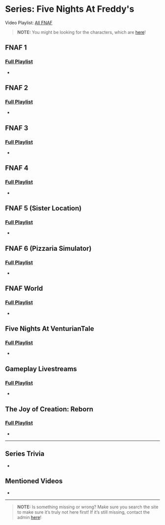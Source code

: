 # Series: Five Nights At Freddy's


Video Playlist: [All FNAF](https://www.youtube.com/playlist?list=PLwljWXtmIKiSmXxL38qza5WIwpXO78Aun)
> **NOTE:** You might be looking for the characters, which are [here](5.Characters/FNAF_Animatronics.html)!


## **FNAF 1**  
### [Full Playlist](https://www.youtube.com/playlist?list=PLwljWXtmIKiQiFr4-PEPz-mXSdJtjyU4T)
- 

## **FNAF 2**  
### [Full Playlist](https://www.youtube.com/playlist?list=PLwljWXtmIKiTKJviHbWZVC6AElAtw1xrM)
- 

## **FNAF 3**  
### [Full Playlist](https://www.youtube.com/playlist?list=PLwljWXtmIKiSoglF8GZiEByCllDwsJhj1)
- 

## **FNAF 4**  
### [Full Playlist](https://www.youtube.com/playlist?list=PLwljWXtmIKiTfG-iqsO8vz7-PwjF9g-93)
- 

## **FNAF 5 \(Sister Location)**  
### [Full Playlist](https://www.youtube.com/playlist?list=PLwljWXtmIKiQAXvxluRPnjOv_PNSrRW7i)
- 

## **FNAF 6 \(Pizzaria Simulator)**  
### [Full Playlist](https://www.youtube.com/playlist?list=PLwljWXtmIKiTUj0EkNUPU5aj2Z3FczTCl)
- 

## **FNAF World**  
### [Full Playlist](https://www.youtube.com/playlist?list=PLwljWXtmIKiRd0WbW5R4pzAaPb-ul1jhH)
- 

## **Five Nights At VenturianTale**  
### [Full Playlist](https://www.youtube.com/playlist?list=PLwljWXtmIKiS9Rc1EHdE2B6g-Qjjs-JZ5)
- 

## **Gameplay Livestreams**  
### [Full Playlist](https://www.youtube.com/playlist?list=PLwljWXtmIKiQ7s0Cti9kDbD1ED1quDE4N)
- 

## **The Joy of Creation: Reborn**  
### [Full Playlist](https://www.youtube.com/playlist?list=PLwljWXtmIKiSgk_FRtc__I5JVsZ2uuUyY)
- 

----

## Series Trivia
- 

## Mentioned Videos
- []()

----

> **NOTE:** Is something missing or wrong? Make sure you search the site to make sure it’s truly not here first! If it’s still missing, contact the admin [here](../chapter_2.html)!